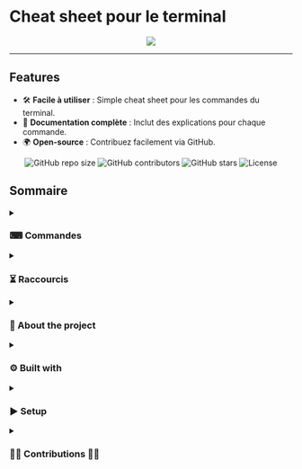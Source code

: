 # Cheat sheet pour le terminal

<p align="center"><img src="assets/img/mainImg3.png"/></p>

--- 

## Features
- 🛠️ **Facile à utiliser** : Simple cheat sheet pour les commandes du terminal.
- 📄 **Documentation complète** : Inclut des explications pour chaque commande.
- 🌍 **Open-source** : Contribuez facilement via GitHub.

<div align="center">
  <img src="https://img.shields.io/github/repo-size/Simplon-hdf/cheatsheet-terminal" alt="GitHub repo size" />
  <img src="https://img.shields.io/github/contributors/Simplon-hdf/cheatsheet-terminal" alt="GitHub contributors" />
  <img src="https://img.shields.io/github/stars/Simplon-hdf/cheatsheet-terminal?style=social" alt="GitHub stars" />
  <img src="https://img.shields.io/github/license/Simplon-hdf/cheatsheet-terminal" alt="License" />
</div>


## Sommaire

<details>
<summary><h3>⌨ Commandes</h3></summary>
<ul>
        <li><a href="/doc/commands/base-commands.md">Commandes de base</a></li>
        <li><a href="/doc/commands/file-manipulation.md">Manipulation de fichiers</a></li>
        <li><a href="/doc/commands/network-commands.md">Network-commands</a></li>
        <li><a href="/doc/commands/permissions.md">Permissions</a></li>
        <li><a href="/doc/commands/variables-environnement.md">Variables environnement</a></li>
</ul>
</details>

<details>
<summary>
<h3>⏳ Raccourcis</h3>
</summary>
<ul>
        <li><a href="/doc/hotkeys/navigation.md">Navigation</a></li>
        <li><a href="doc/hotkeys/editor-nano-shortcut.md">Les raccourcis dans l'éditeur Nano</a></li>
</ul>
</details>

<details>
<summary>
<h3> 📝 About the project</h3>
</summary>
<ul>

Ce projet est une **cheat sheet interactive** pour le terminal, permettant aux utilisateurs de naviguer facilement à travers des commandes essentielles et des raccourcis pour gérer efficacement leur environnement de développement. 
Le projet a été conçu pour les développeurs CDA et autres utilisateurs de linux qui veulent une référence rapide aux commandes souvent utilisées, tout en gardant une interface simple et intuitive.

Fonctionnalités principales :
- Menu déroulant pour les différentes sections de commandes.
- Liens directs vers des documents détaillant chaque catégorie de commandes et raccourcis.
- Structure modulaire basé sur un template pour permettre l’ajout de nouvelles sections.

Ce projet est open-source et peut être modifié ou amélioré par la communauté.

</ul>
</details>

<details>
<summary>
<h3>⚙️ Built with</h3>
</summary>
<ul>
Ce projet a été construit avec les technologies suivantes :

- **Markdown** : Utilisé pour la structure des documents et des liens.
- **HTML/CSS** : Pour styliser les éléments comme les images et menus déroulants dans le README.
- **Git** : Pour la gestion des versions du projet et des branches de développement.
- **Git Flow** : Utilisé pour organiser le cycle de développement des features et des releases.
- **Lazygit** : Une interface utilisateur simplifiée en ligne de commande pour Git, qui permet de visualiser, gérer et exécuter des commandes Git de manière intuitive. Il aide à simplifier les opérations courantes de Git, comme la gestion des branches, des commits, des stashs, et la résolution de conflits, le tout via une interface visuelle interactive.

</ul>
</details>

<details>
<summary>
<h3>▶️ Setup</h3>
</summary>
<ul>
Suivez ces étapes pour configurer le projet localement :

**Cloner le dépôt** :
   #### git clone https://github.com/Simplon-hdf/cheatsheet-terminal.git
   **Accéder au depot** :
   #### cd CommandsShortcuts
   **Basculer sur develop** :
   #### git checkout developte

 **Puis go faire un pull request, nous intégrerons votre pull request dans les meilleurs délais** 📨

</ul>
</details>

<details>
<summary>
<h3>🏋️‍♂️ Contributions 🏋️‍♀️</h3>
</summary>
<ul>
Merci à toutes les personnes qui ont contribué à ce projet !
Merci à toutes les personnes qui ont contribué à ce projet ! <br>
<a href="https://github.com/Simplon-Hdf/cheatsheet-terminal/graphs/contributors">
  <br>
  <img src="https://contrib.rocks/image?repo=Simplon-Hdf/cheatsheet-terminal" />
</a>

- [Boris](https://github.com/BborisB)
- [Yohan](https://github.com/YohanF1245)
- [Gabriel](https://github.com/gabrielluthun)
- [Franck](https://github.com/alf-Meodel)

</ul>
</details>